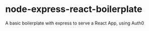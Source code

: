 # node-express-react-boilerplate
A basic boilerplate with express to serve a React App, using Auth0
